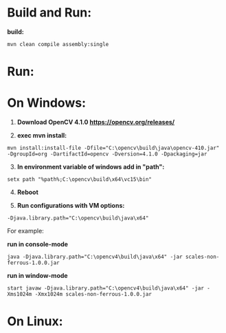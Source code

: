 # Build and Run:

**build:**

`mvn clean compile assembly:single`

# Run:
# On Windows:
1) **Download OpenCV 4.1.0 https://opencv.org/releases/**

2) **exec mvn install:**

`mvn install:install-file -Dfile="C:\opencv\build\java\opencv-410.jar" -DgroupId=org -DartifactId=opencv -Dversion=4.1.0 -Dpackaging=jar`

3) **In environment variable of windows add in "path":**

`setx path "%path%;C:\opencv\build\x64\vc15\bin"`

4)  **Reboot**

5)  **Run configurations with VM options:**

`-Djava.library.path="C:\opencv\build\java\x64"`

For example:

**run in console-mode**

`java -Djava.library.path="C:\opencv4\build\java\x64" -jar scales-non-ferrous-1.0.0.jar`

**run in window-mode**

`start javaw -Djava.library.path="C:\opencv4\build\java\x64" -jar -Xms1024m -Xmx1024m scales-non-ferrous-1.0.0.jar`

# On Linux: